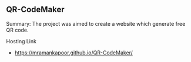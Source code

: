 **QR-CodeMaker**
-----------
Summary: The project was aimed to create a website which generate free QR code.

 Hosting Link
-  https://mramankapoor.github.io/QR-CodeMaker/
